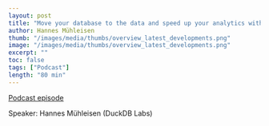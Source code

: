 ```yaml
---
layout: post
title: "Move your database to the data and speed up your analytics with DuckDB"
author: Hannes Mühleisen
thumb: "/images/media/thumbs/overview_latest_developments.png"
image: "/images/media/thumbs/overview_latest_developments.png"
excerpt: ""
toc: false
tags: ["Podcast"]
length: "80 min"
---
```


<a href="https://www.dataengineeringpodcast.com/episodepage/duckdb-in-process-olap-database-episode-270">Podcast episode</a>

Speaker: Hannes Mühleisen (DuckDB Labs)
